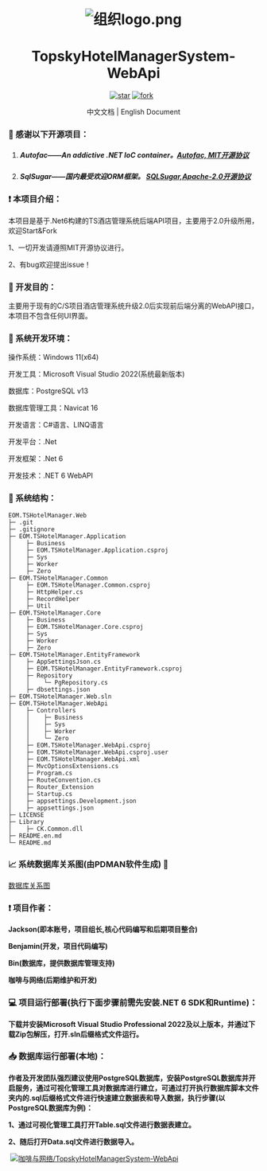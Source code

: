 <h1 align="center"><img src="https://foruda.gitee.com/avatar/1677165732744604624/7158691_java-and-net_1677165732.png!avatar100" alt="组织logo.png" /></h1>
<h1 align="center">TopskyHotelManagerSystem-WebApi</h1>
<p align="center">
	<a href='https://github.com/easy-open-meta/TopskyHotelManagerSystem-WebApi/stargazers'><img src='https://img.shields.io/github/stars/easy-open-meta/TopskyHotelManagerSystem-WebApi?style=social
' alt='star'></img></a>
        <a href='https://github.com/easy-open-meta/TopskyHotelManagerSystem-WebApi/forks'><img src='https://img.shields.io/github/forks/easy-open-meta/TopskyHotelManagerSystem-WebApi
' alt='fork'></img></a>
        <a href='https://img.shields.io/badge/license-MIT-000000.svg'><img src="https://img.shields.io/badge/license-MIT-000000.svg" alt=""></img></a>
        <a href='https://img.shields.io/badge/language-C#-red.svg'><img src="https://img.shields.io/badge/language-CSharp-red.svg" alt=""></img></a>
</p>
<div align="center">
	<p>中文文档 | <a src="href="./README.en.md"">English Document</a></p>
</div>

###  :pray: 感谢以下开源项目：

1. ##### Autofac——An addictive .NET IoC container。[Autofac, MIT开源协议](https://github.com/autofac/Autofac)     

2. ##### SqlSugar——国内最受欢迎ORM框架。 [SQLSugar,Apache-2.0开源协议](https://github.com/DotNetNext/SqlSugar)


### :exclamation: 本项目介绍：

本项目是基于.Net6构建的TS酒店管理系统后端API项目，主要用于2.0升级所用，欢迎Start&Fork

1、一切开发请遵照MIT开源协议进行。

2、有bug欢迎提出issue！

###  :thought_balloon: 开发目的：

主要用于现有的C/S项目酒店管理系统升级2.0后实现前后端分离的WebAPI接口，本项目不包含任何UI界面。

###  :mag_right: 系统开发环境：

操作系统：Windows 11(x64)

开发工具：Microsoft Visual Studio 2022(系统最新版本)

数据库：PostgreSQL v13

数据库管理工具：Navicat 16

开发语言：C#语言、LINQ语言

开发平台：.Net

开发框架：.Net 6

开发技术：.NET 6 WebAPI

### :open_file_folder: 系统结构：

```
EOM.TSHotelManager.Web
├─ .git
├─ .gitignore
├─ EOM.TSHotelManager.Application
│    ├─ Business
│    ├─ EOM.TSHotelManager.Application.csproj
│    ├─ Sys
│    ├─ Worker
│    ├─ Zero
├─ EOM.TSHotelManager.Common
│    ├─ EOM.TSHotelManager.Common.csproj
│    ├─ HttpHelper.cs
│    ├─ RecordHelper
│    ├─ Util
├─ EOM.TSHotelManager.Core
│    ├─ Business
│    ├─ EOM.TSHotelManager.Core.csproj
│    ├─ Sys
│    ├─ Worker
│    ├─ Zero
├─ EOM.TSHotelManager.EntityFramework
│    ├─ AppSettingsJson.cs
│    ├─ EOM.TSHotelManager.EntityFramework.csproj
│    ├─ Repository
│    │    └─ PgRepository.cs
│    ├─ dbsettings.json
├─ EOM.TSHotelManager.Web.sln
├─ EOM.TSHotelManager.WebApi
│    ├─ Controllers
│    │    ├─ Business
│    │    ├─ Sys
│    │    ├─ Worker
│    │    └─ Zero
│    ├─ EOM.TSHotelManager.WebApi.csproj
│    ├─ EOM.TSHotelManager.WebApi.csproj.user
│    ├─ EOM.TSHotelManager.WebApi.xml
│    ├─ MvcOptionsExtensions.cs
│    ├─ Program.cs
│    ├─ RouteConvention.cs
│    ├─ Router_Extension
│    ├─ Startup.cs
│    ├─ appsettings.Development.json
│    ├─ appsettings.json
├─ LICENSE
├─ Library
│    ├─ CK.Common.dll
├─ README.en.md
└─ README.md
```

###  :chart_with_upwards_trend: 系统数据库关系图(由PDMAN软件生成) :loudspeaker: 

[数据库关系图](https://oscode.top/project/tshotel/db_design.html)

###  :exclamation: 项目作者：

**Jackson(即本账号，项目组长,核心代码编写和后期项目整合)**

**Benjamin(开发，项目代码编写)**

**Bin(数据库，提供数据库管理支持)**

**咖啡与网络(后期维护和开发)**

###  :computer: 项目运行部署(执行下面步骤前需先安装.NET 6 SDK和Runtime)：

**下载并安装Microsoft Visual Studio Professional 2022及以上版本，并通过下载Zip包解压，打开.sln后缀格式文件运行。**

###  :inbox_tray: 数据库运行部署(本地)：

**作者及开发团队强烈建议使用PostgreSQL数据库，安装PostgreSQL数据库并开启服务，通过可视化管理工具对数据库进行建立，可通过打开执行数据库脚本文件夹内的.sql后缀格式文件进行快速建立数据表和导入数据，执行步骤(以PostgreSQL数据库为例)：**

**1、通过可视化管理工具打开Table.sql文件进行数据表建立。**

**2、随后打开Data.sql文件进行数据导入。**

​       [![咖啡与网络/TopskyHotelManagerSystem-WebApi](https://gitee.com/java-and-net/topsky-hotel-manager-system-web-api/widgets/widget_card.svg?colors=4183c4,ffffff,ffffff,e3e9ed,666666,9b9b9b)](https://gitee.com/java-and-net/topsky-hotel-manager-system-web-api)
